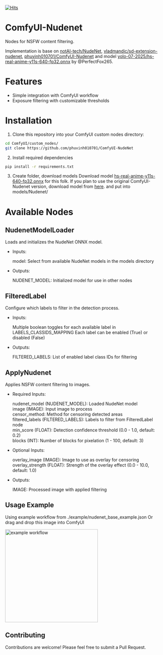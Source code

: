 [![Hits](https://hits.seeyoufarm.com/api/count/incr/badge.svg?url=https%3A%2F%2Fgithub.com%2Fphuvinh010701%2FComfyUI-Nudenet&count_bg=%2379C83D&title_bg=%23555555&icon=&icon_color=%23E7E7E7&title=Views&edge_flat=false)](https://hits.seeyoufarm.com)

# ComfyUI-Nudenet

Nodes for NSFW content filtering. 

Implementation is base on [notAI-tech/NudeNet](https://github.com/notAI-tech/NudeNet), [vladmandic/sd-extension-nudenet](https://github.com/vladmandic/sd-extension-nudenet), [phuvinh010701/ComfyUI-Nudenet](https://github.com/phuvinh010701/ComfyUI-Nudenet) and model [yolo-07-2025/hs-real-anime-y11s-640-fp32.onnx](https://huggingface.co/Perfectfox256/hotscreen-detection-models/blob/main/yolo-07-2025/hs-real-anime-y11s-640-fp32.onnx) by @PerfectFox265.


# Features

- Simple integration with ComfyUI workflow
- Exposure filtering with customizable thresholds

# Installation

1. Clone this repository into your ComfyUI custom nodes directory:

```bash
cd ComfyUI/custom_nodes/
git clone https://github.com/phuvinh010701/ComfyUI-NudeNet
```

2. Install required dependencies

```bash
pip install -r requirements.txt
```

3. Create folder, download models
Download model [hs-real-anime-y11s-640-fp32.onnx](https://huggingface.co/Perfectfox256/hotscreen-detection-models/blob/main/yolo-07-2025/hs-real-anime-y11s-640-fp32.onnx) for this folk. If you plan to use the original ComfyUI-Nudenet version, download model from [here](https://d2xl8ijk56kv4u.cloudfront.net/models/nudenet.onnx).
 and put into models/Nudenet/

# Available Nodes

## NudenetModelLoader
Loads and initializes the NudeNet ONNX model.

- Inputs:

    model: Select from available NudeNet models in the models directory

- Outputs:

    NUDENET_MODEL: Initialized model for use in other nodes

## FilteredLabel
Configure which labels to filter in the detection process.

- Inputs:

    Multiple boolean toggles for each available label in LABELS_CLASSIDS_MAPPING
    Each label can be enabled (True) or disabled (False)

- Outputs:

    FILTERED_LABELS: List of enabled label class IDs for filtering

## ApplyNudenet
Applies NSFW content filtering to images.

- Required Inputs:

    nudenet_model (NUDENET_MODEL): Loaded NudeNet model \
    image (IMAGE): Input image to process \
    censor_method: Method for censoring detected areas \
    filtered_labels (FILTERED_LABELS): Labels to filter from FilteredLabel node \
    min_score (FLOAT): Detection confidence threshold (0.0 - 1.0, default: 0.2) \
    blocks (INT): Number of blocks for pixelation (1 - 100, default: 3)

- Optional Inputs:

    overlay_image (IMAGE): Image to use as overlay for censoring \
    overlay_strength (FLOAT): Strength of the overlay effect (0.0 - 10.0, default: 1.0)

- Outputs:

    IMAGE: Processed image with applied filtering

## Usage Example
Using example workflow from ./example/nudenet_base_example.json
Or drag and drop this image into ComfyUI

<img src="./example/workflow.png" alt="example workflow" width="300"/>

## Contributing
Contributions are welcome! Please feel free to submit a Pull Request.